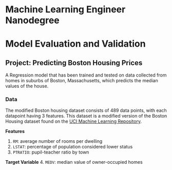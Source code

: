 # Machine Learning Engineer Nanodegree
# Model Evaluation and Validation
## Project: Predicting Boston Housing Prices

A Regression model that has been trained and tested on data collected from homes in suburbs of Boston, Massachusetts, which predicts the median values of the house.

### Data

The modified Boston housing dataset consists of 489 data points, with each datapoint having 3 features. This dataset is a modified version of the Boston Housing dataset found on the [UCI Machine Learning Repository](https://archive.ics.uci.edu/ml/datasets/Housing).

**Features**
1.  `RM`: average number of rooms per dwelling
2. `LSTAT`: percentage of population considered lower status
3. `PTRATIO`: pupil-teacher ratio by town

**Target Variable**
4. `MEDV`: median value of owner-occupied homes
